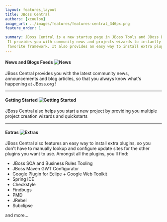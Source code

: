 ```yaml
---
layout: features_layout
title: JBoss Central
authors: [xcoulon]
image_url: ../images/features/features-central_346px.png
feature_order: 1

summary: JBoss Central is a new startup page in JBoss Tools and JBoss Developer Studio. 
 It provides you with community news and projects wizards to instantly start working with your 
 favorite framework. It also provides an easy way to install extra plugins.
---
```


#### News and Blogs Feeds ![News](../../images/features/features-central_346px.png) 
JBoss Central provides you with the latest community news, announcements and blog articles, so that you always know what's happening at JBoss.org !

***
#### Getting Started ![Getting Started](../../images/features/features-central_346px.png)
JBoss Central also helps you start a new project by providing you multiple project creation wizards and quickstarts  

***
#### Extras ![Extras](../../images/features/features-central_346px.png)
JBoss Central also features an easy way to install extra plugins, 
so you don't have to manually lookup and configure update sites for the other plugins you want to use. 
Amongst all the plugins, you'll find:

* JBoss SOA and Business Rules Tooling
* JBoss Maven GWT Configurator
* Google Plugin for Eclipe  + Google Web Toolkit
* Spring IDE
* Checkstyle
* Findbugs
* PMD
* JRebel
* Subclipse

and more...

